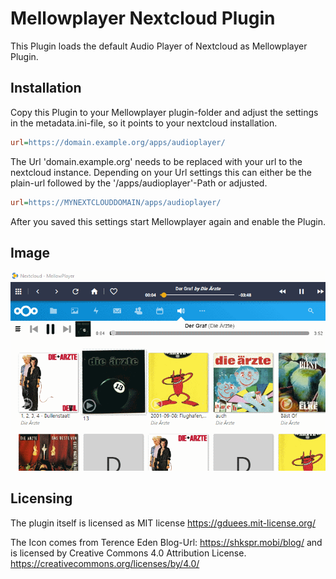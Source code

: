 # Mellowplayer Nextcloud Plugin

This Plugin loads the default Audio Player of Nextcloud as Mellowplayer Plugin.

## Installation

Copy this Plugin to your Mellowplayer plugin-folder and adjust the settings in the metadata.ini-file, so it points to your nextcloud installation.

```ini
url=https://domain.example.org/apps/audioplayer/
```
The Url 'domain.example.org' needs to be replaced with your url to the nextcloud instance.
Depending on your Url settings this can either be the plain-url followed by the '/apps/audioplayer'-Path or adjusted.
```ini
url=https://MYNEXTCLOUDDOMAIN/apps/audioplayer/
```
After you saved this settings start Mellowplayer again and enable the Plugin.

## Image 
![Example Image of Integration](image.png "Example Image of Integration")
## Licensing
The plugin itself is licensed as MIT license https://gduees.mit-license.org/

The Icon comes from Terence Eden Blog-Url: https://shkspr.mobi/blog/ and is licensed by 
Creative Commons 4.0 Attribution License.
https://creativecommons.org/licenses/by/4.0/